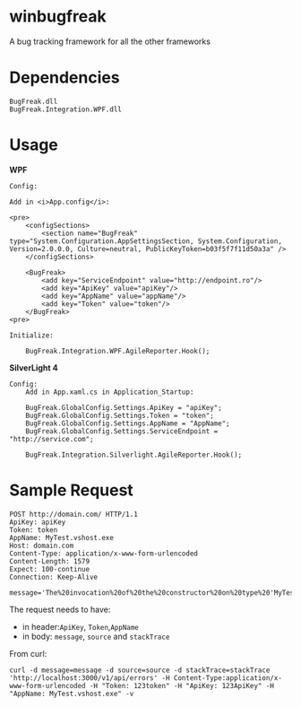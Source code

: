 winbugfreak
===========

A bug tracking framework for all the other frameworks

Dependencies
============

	BugFreak.dll
	BugFreak.Integration.WPF.dll

Usage
=====

<b>WPF</b>

	Config:
	
	Add in <i>App.config</i>:

	<pre>
		<configSections>
			<section name="BugFreak" type="System.Configuration.AppSettingsSection, System.Configuration, Version=2.0.0.0, Culture=neutral, PublicKeyToken=b03f5f7f11d50a3a" />
		</configSections>

		<BugFreak>
			<add key="ServiceEndpoint" value="http://endpoint.ro"/>
			<add key="ApiKey" value="apiKey"/>
			<add key="AppName" value="appName"/>
			<add key="Token" value="token"/>
		</BugFreak>
	<pre>

	Initialize:

		BugFreak.Integration.WPF.AgileReporter.Hook();
			

<b>SilverLight 4</b>
	
	Config:
		Add in App.xaml.cs in Application_Startup:
		
		BugFreak.GlobalConfig.Settings.ApiKey = "apiKey";
		BugFreak.GlobalConfig.Settings.Token = "token";
		BugFreak.GlobalConfig.Settings.AppName = "AppName";
		BugFreak.GlobalConfig.Settings.ServiceEndpoint = "http://service.com";
		
		BugFreak.Integration.Silverlight.AgileReporter.Hook();
		
			
Sample Request
==============

```text
POST http://domain.com/ HTTP/1.1
ApiKey: apiKey
Token: token
AppName: MyTest.vshost.exe
Host: domain.com
Content-Type: application/x-www-form-urlencoded
Content-Length: 1579
Expect: 100-continue
Connection: Keep-Alive

message='The%20invocation%20of%20the%20constructor%20on%20type%20'MyTest.MainWindow'%20that%20matches%20the%20specified%20binding%20constraints%20threw%20an%20exception.'%20Line%20number%20'3'%20and%20line%20position%20'9'.&source=PresentationFramework&stackTrace=%20%20%20at%20System.Windows.Markup.WpfXamlLoader.Load(XamlReader%20xamlReader%2C%20IXamlObjectWriterFactory%20writerFactory%2C%20Boolean%20skipJournaledProperties%2C%20Object%20rootObject%2C%20XamlObjectWriterSettings%20settings%2C%20Uri%20baseUri)%0D%0A%20%20%20at%20System.Windows.Markup.WpfXamlLoader.LoadBaml(XamlReader%20xamlReader%2C%20Boolean%20skipJournaledProperties%2C%20Object%20rootObject%2C%20XamlAccessLevel%20accessLevel%2C%20Uri%20baseUri)%0D%0A%20%20%20at%20System.Windows.Markup.XamlReader.LoadBaml(Stream%20stream%2C%20ParserContext%20parserContext%2C%20Object%20parent%2C%20Boolean%20closeStream)%0D%0A%20%20%20at%20System.Windows.Application.LoadBamlStreamWithSyncInfo(Stream%20stream%2C%20ParserContext%20pc)%0D%0A%20%20%20at%20System.Windows.Application.LoadComponent(Uri%20resourceLocator%2C%20Boolean%20bSkipJournaledProperties)%0D%0A%20%20%20at%20System.Windows.Application.DoStartup()%0D%0A%20%20%20at%20System.Windows.Application.%3C.ctor%3Eb__1(Object%20unused)%0D%0A%20%20%20at%20System.Windows.Threading.ExceptionWrapper.InternalRealCall(Delegate%20callback%2C%20Object%20args%2C%20Int32%20numArgs)%0D%0A%20%20%20at%20MS.Internal.Threading.ExceptionFilterHelper.TryCatchWhen(Object%20source%2C%20Delegate%20method%2C%20Object%20args%2C%20Int32%20numArgs%2C%20Delegate%20catchHandler)
```

The request needs to have:
- in header:`ApiKey`, `Token`,`AppName` 
- in body: `message`, `source` and `stackTrace`

From curl:
```
curl -d message=message -d source=source -d stackTrace=stackTrace 'http://localhost:3000/v1/api/errors' -H Content-Type:application/x-www-form-urlencoded -H "Token: 123token" -H "ApiKey: 123ApiKey" -H "AppName: MyTest.vshost.exe" -v
```
